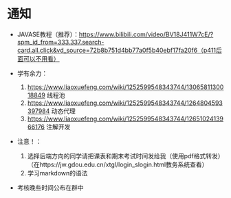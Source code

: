 # 通知

- JAVASE教程（推荐）：https://www.bilibili.com/video/BV18J411W7cE/?spm_id_from=333.337.search-card.all.click&vd_source=72b8b751d4bb77a0f5b40ebf17fa20f6（p411后面可以不用看）

- 学有余力：
  1. https://www.liaoxuefeng.com/wiki/1252599548343744/1306581130018849 线程池
  2. https://www.liaoxuefeng.com/wiki/1252599548343744/1264804593397984 动态代理
  3. https://www.liaoxuefeng.com/wiki/1252599548343744/1265102413966176 注解开发
- 注意！：
  1. 选择后端方向的同学请把课表和期末考试时间发给我（使用pdf格式转发）（在https://jw.gdou.edu.cn/xtgl/login_slogin.html教务系统查看）
  2. 学习markdown的语法

- 考核晚些时间公布在群中